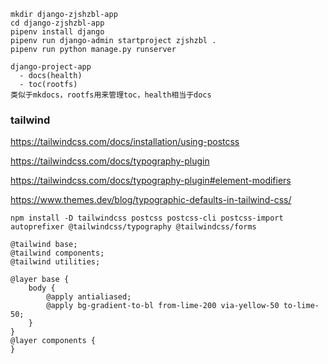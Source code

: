 ```
mkdir django-zjshzbl-app
cd django-zjshzbl-app
pipenv install django
pipenv run django-admin startproject zjshzbl .
pipenv run python manage.py runserver
```

```
django-project-app
  - docs(health)
  - toc(rootfs)
类似于mkdocs，rootfs用来管理toc，health相当于docs
```


### tailwind

https://tailwindcss.com/docs/installation/using-postcss

https://tailwindcss.com/docs/typography-plugin

https://tailwindcss.com/docs/typography-plugin#element-modifiers

https://www.themes.dev/blog/typographic-defaults-in-tailwind-css/

```
npm install -D tailwindcss postcss postcss-cli postcss-import autoprefixer @tailwindcss/typography @tailwindcss/forms

@tailwind base;
@tailwind components;
@tailwind utilities;

@layer base {
    body {
        @apply antialiased;
        @apply bg-gradient-to-bl from-lime-200 via-yellow-50 to-lime-50;
    }
}
@layer components {
}
```
